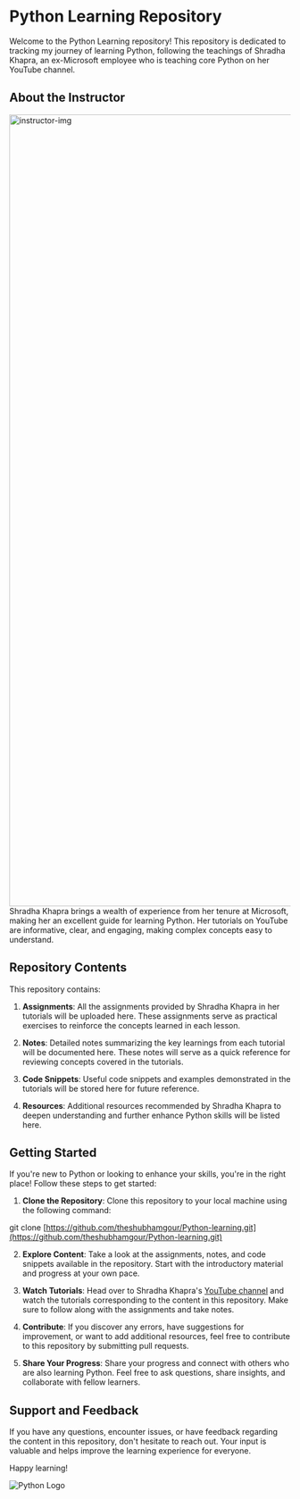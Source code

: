 # Python Learning Repository

Welcome to the Python Learning repository! This repository is dedicated to tracking my journey of learning Python, following the teachings of Shradha Khapra, an ex-Microsoft employee who is teaching core Python on her YouTube channel.

## About the Instructor
<img width="1419" alt="instructor-img" src="https://github.com/theshubhamgour/Python-learning/assets/72512204/8a922a83-e331-4506-ba86-8930dc11d711">
Shradha Khapra brings a wealth of experience from her tenure at Microsoft, making her an excellent guide for learning Python. Her tutorials on YouTube are informative, clear, and engaging, making complex concepts easy to understand.

## Repository Contents
This repository contains:

1. **Assignments**: All the assignments provided by Shradha Khapra in her tutorials will be uploaded here. These assignments serve as practical exercises to reinforce the concepts learned in each lesson.

2. **Notes**: Detailed notes summarizing the key learnings from each tutorial will be documented here. These notes will serve as a quick reference for reviewing concepts covered in the tutorials.

3. **Code Snippets**: Useful code snippets and examples demonstrated in the tutorials will be stored here for future reference.

4. **Resources**: Additional resources recommended by Shradha Khapra to deepen understanding and further enhance Python skills will be listed here.

## Getting Started
If you're new to Python or looking to enhance your skills, you're in the right place! Follow these steps to get started:

1. **Clone the Repository**: Clone this repository to your local machine using the following command:

git clone [https://github.com/theshubhamgour/Python-learning.git](https://github.com/theshubhamgour/Python-learning.git)


2. **Explore Content**: Take a look at the assignments, notes, and code snippets available in the repository. Start with the introductory material and progress at your own pace.

3. **Watch Tutorials**: Head over to Shradha Khapra's [YouTube channel](https://www.youtube.com/playlist?list=PLGjplNEQ1it8-0CmoljS5yeV-GlKSUEt0) and watch the tutorials corresponding to the content in this repository. Make sure to follow along with the assignments and take notes.

4. **Contribute**: If you discover any errors, have suggestions for improvement, or want to add additional resources, feel free to contribute to this repository by submitting pull requests.

5. **Share Your Progress**: Share your progress and connect with others who are also learning Python. Feel free to ask questions, share insights, and collaborate with fellow learners.

## Support and Feedback
If you have any questions, encounter issues, or have feedback regarding the content in this repository, don't hesitate to reach out. Your input is valuable and helps improve the learning experience for everyone.

Happy learning!

![Python Logo](https://www.python.org/static/community_logos/python-logo.png)
